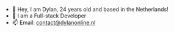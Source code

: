 - 👋 Hey, I am Dylan, 24 years old and based in the Netherlands!
- 👀 I am a Full-stack Developer
-  📫 Email: contact@dylanonline.nl

